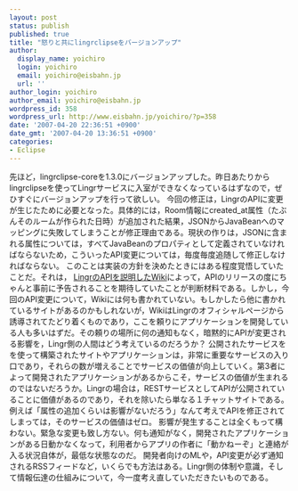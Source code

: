```yaml
---
layout: post
status: publish
published: true
title: "怒りと共にlingrclipseをバージョンアップ"
author:
  display_name: yoichiro
  login: yoichiro
  email: yoichiro@eisbahn.jp
  url: ''
author_login: yoichiro
author_email: yoichiro@eisbahn.jp
wordpress_id: 358
wordpress_url: http://www.eisbahn.jp/yoichiro/?p=358
date: '2007-04-20 22:36:51 +0900'
date_gmt: '2007-04-20 13:36:51 +0900'
categories:
- Eclipse
---
```


先ほど，lingrclipse-coreを1.3.0にバージョンアップした。昨日あたりからlingrclipseを使ってLingrサービスに入室ができなくなっているはずなので，ぜひすぐにバージョンアップを行って欲しい。
今回の修正は，LingrのAPIに変更が生じたために必要となった。具体的には，Room情報にcreated_at属性（たぶんそのルームが作られた日時）が追加された結果，JSONからJavaBeanへのマッピングに失敗してしまうことが修正理由である。現状の作りは，JSONに含まれる属性については，すべてJavaBeanのプロパティとして定義されていなければならないため，こういったAPI変更については，毎度毎度追随して修正しなければならない。
このことは実装の方針を決めたときにはある程度覚悟していたことだ。それは，
[LingrのAPIを説明したWiki](http://wiki.lingr.com/dev/show/HomePage)によって，APIのリリースの度にちゃんと事前に予告されることを期待していたことが判断材料である。しかし，今回のAPI変更について，Wikiには何も書かれていない。もしかしたら他に書かれているサイトがあるのかもしれないが，WikiはLingrのオフィシャルページから誘導されてたどり着くものであり，ここを頼りにアプリケーションを開発している人も多いはずだ。その頼りの場所に何の通知もなく，暗黙的にAPIが変更される影響を，Lingr側の人間はどう考えているのだろうか？
公開されたサービスをを使って構築されたサイトやアプリケーションは，非常に重要なサービスの入り口であり，それらの数が増えることでサービスの価値が向上していく。第3者によって開発されたアプリケーションがあるからこそ，サービスの価値が生まれるのではないだろうか。Lingrの場合は，RESTサービスとしてAPIが公開されていることに価値があるのであり，それを除いたら単なる１チャットサイトである。
例えば「属性の追加くらいは影響がないだろう」なんて考えでAPIを修正されてしまっては，そのサービスの価値はゼロ。
影響が発生することは全くもって構わない。緊急な変更も致し方ない。何も通知がなく，開発されたアプリケーションがある日動かなくなって，利用者からアプリの作者に「動かねーぞ」と連絡が入る状況自体が，最低な状態なのだ。
開発者向けのMLや，API変更が必ず通知されるRSSフィードなど，いくらでも方法はある。Lingr側の体制や意識，そして情報伝達の仕組みについて，今一度考え直していただきたいものである。
